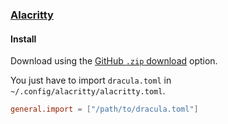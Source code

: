 ### [Alacritty](https://github.com/alacritty/alacritty)

#### Install

Download using the [GitHub `.zip` download](https://github.com/dracula/alacritty/archive/master.zip) option.

You just have to import `dracula.toml` in `~/.config/alacritty/alacritty.toml`.

```toml
general.import = ["/path/to/dracula.toml"]
```
